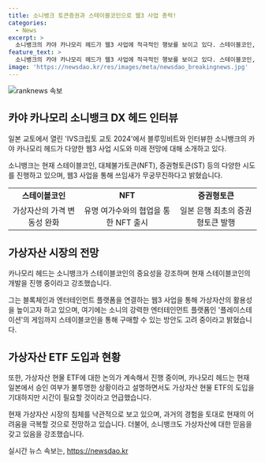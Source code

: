 ```yaml
---
title: 소니뱅크 토큰증권과 스테이블코인으로 웹3 사업 총력!
categories:
  - News
excerpt: >
  소니뱅크의 카야 카나모리 헤드가 웹3 사업에 적극적인 행보를 보이고 있다. 스테이블코인, NFT, 증권형토큰 등의 다양한 시도를 진행하며, 가상자산 시장의 미래를 밝게 전망하고 있다. 또한 스테이블코인의 유용성을 강조하며, 가상자산 현물 ETF 도입에 대한 낙관적인 입장을 밝히고 있다. 블록체인과 웹3의 연결을 촉진하고, 가상자산 시장의 침체기를 극복할 것으로 전망하고 있다.
feature_text: >
  소니뱅크의 카야 카나모리 헤드가 웹3 사업에 적극적인 행보를 보이고 있다. 스테이블코인, NFT, 증권형토큰 등의 다양한 시도를 진행하며, 가상자산 시장의 미래를 밝게 전망하고 있다. 또한 스테이블코인의 유용성을 강조하며, 가상자산 현물 ETF 도입에 대한 낙관적인 입장을 밝히고 있다. 블록체인과 웹3의 연결을 촉진하고, 가상자산 시장의 침체기를 극복할 것으로 전망하고 있다.
image: 'https://newsdao.kr/res/images/meta/newsdao_breakingnews.jpg'
---
```


<p><img src="https://newsdao.kr/res/images/meta/newsdao_breakingnews.jpg" alt="ranknews 속보" /></p>

<h2 data-ke-size="size26">카야 카나모리 소니뱅크 DX 헤드 인터뷰</h2>

<p>일본 교토에서 열린 'IVS크립토 교토 2024'에서 블루밍비트와 인터뷰한 소니뱅크의 카야 카나모리 헤드가 다양한 웹3 사업 시도와 미래 전망에 대해 소개하고 있다.</p>

<p data-ke-size="size16">소니뱅크는 현재 스테이블코인, 대체불가토큰(NFT), 증권형토큰(ST) 등의 다양한 시도를 진행하고 있으며, 웹3 사업을 통해 쓰임새가 무궁무진하다고 밝혔습니다.</p>

<table>
  <tr>
    <td style="text-align: center; height: 17px;"><b>스테이블코인</b></td>
    <td style="text-align: center; height: 17px;"><b>NFT</b></td>
    <td style="text-align: center; height: 17px;"><b>증권형토큰</b></td>
  </tr>
  <tr>
    <td style="text-align: center; height: 17px;">가상자산의 가격 변동성 완화</td>
    <td style="text-align: center; height: 17px;">유명 여가수와의 협업을 통한 NFT 출시</td>
    <td style="text-align: center; height: 17px;">일본 은행 최초의 증권형토큰 발행</td>
  </tr>
</table>

<h2 data-ke-size="size26">가상자산 시장의 전망</h2>

<p>카나모리 헤드는 소니뱅크가 스테이블코인의 중요성을 강조하며 현재 스테이블코인의 개발을 진행 중이라고 강조했습니다.</p>

<p data-ke-size="size16">그는 블록체인과 엔터테인먼트 플랫폼을 연결하는 웹3 사업을 통해 가상자산의 활용성을 높이고자 하고 있으며, 여기에는 소니의 강력한 엔터테인먼트 플랫폼인 '플레이스테이션'의 게임까지 스테이블코인을 통해 구매할 수 있는 방안도 고려 중이라고 밝혔습니다.</p>

<h2 data-ke-size="size26">가상자산 ETF 도입과 현황</h2>

<p>또한, 가상자산 현물 ETF에 대한 논의가 계속해서 진행 중이며, 카나모리 헤드는 현재 일본에서 승인 여부가 불투명한 상황이라고 설명하면서도 가상자산 현물 ETF의 도입을 기대하지만 시간이 필요할 것이라고 언급했습니다.</p>

<p data-ke-size="size16">현재 가상자산 시장의 침체를 낙관적으로 보고 있으며, 과거의 경험을 토대로 현재의 어려움을 극복할 것으로 전망하고 있습니다. 더불어, 소니뱅크도 가상자산에 대한 믿음을 갖고 있음을 강조했습니다.</p>
실시간 뉴스 속보는, <a href="https://newsdao.kr" rel="dofollow">https://newsdao.kr</a>



